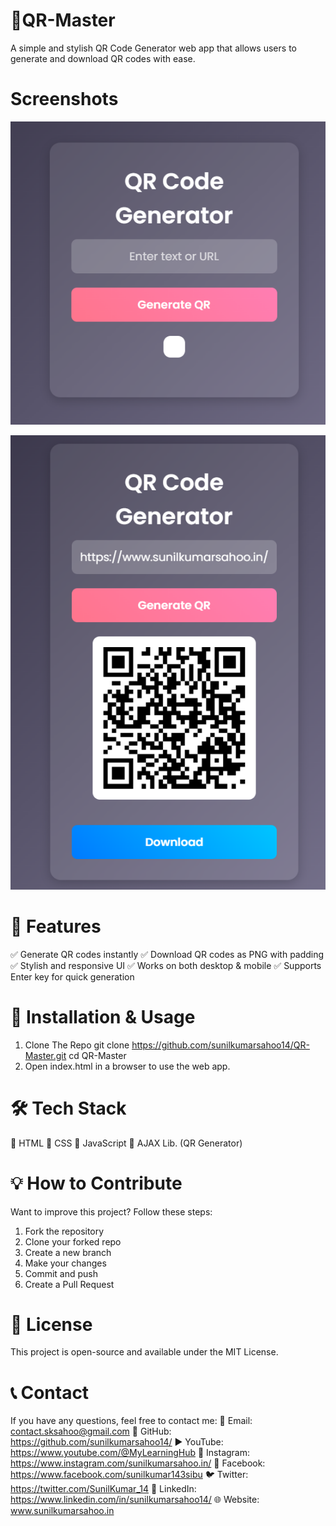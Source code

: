 # 🚀QR-Master

A simple and stylish QR Code Generator web app that allows users to generate and download QR codes with ease.

# Screenshots

![Initial Image](image.png)

![After Image](image-1.png)

# 📌 Features
✅ Generate QR codes instantly
✅ Download QR codes as PNG with padding
✅ Stylish and responsive UI
✅ Works on both desktop & mobile
✅ Supports Enter key for quick generation

# 📂 Installation & Usage
1. Clone The Repo
git clone https://github.com/sunilkumarsahoo14/QR-Master.git
cd QR-Master
2.  Open index.html in a browser to use the web app.

# 🛠 Tech Stack
🔹 HTML
🔹 CSS
🔹 JavaScript
🔹 AJAX Lib. (QR Generator)

# 💡 How to Contribute
Want to improve this project? Follow these steps:

1. Fork the repository
2. Clone your forked repo
3. Create a new branch
4. Make your changes
5. Commit and push
6. Create a Pull Request

# 📜 License
This project is open-source and available under the MIT License.

# 📞 Contact
If you have any questions, feel free to contact me:
📧 Email: contact.sksahoo@gmail.com
📱 GitHub: https://github.com/sunilkumarsahoo14/
▶️ YouTube: https://www.youtube.com/@MyLearningHub
📸 Instagram: https://www.instagram.com/sunilkumarsahoo.in/
📘 Facebook: https://www.facebook.com/sunilkumar143sibu
🐦 Twitter: https://twitter.com/SunilKumar_14
🔗 LinkedIn: https://www.linkedin.com/in/sunilkumarsahoo14/
🌐 Website: www.sunilkumarsahoo.in


